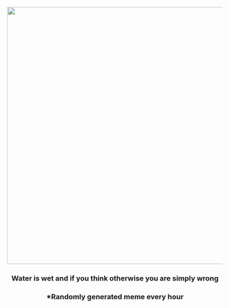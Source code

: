 <p align="center">
        <img src="https://i.redd.it/6r113ybmix2a1.gif" width="600" height="600">
        </p>
        <h3 align="center">Water is wet and if you think otherwise you are simply wrong</h3>
        <h3 align="center">*Randomly generated meme every hour</h3>
    